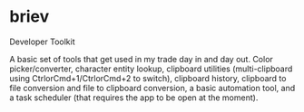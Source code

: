 # briev
Developer Toolkit

A basic set of tools that get used in my trade day in and day out. Color picker/converter, character entity lookup, clipboard utilities (multi-clipboard using CtrlorCmd+1/CtrlorCmd+2 to switch), clipboard history, clipboard to file conversion and file to clipboard conversion, a basic automation tool, and a task scheduler (that requires the app to be open at the moment).
